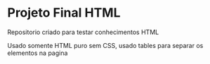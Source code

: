 # Projeto Final HTML
 Repositorio criado para testar conhecimentos HTML
 
 Usado somente HTML puro sem CSS, usado tables para separar os elementos na pagina
